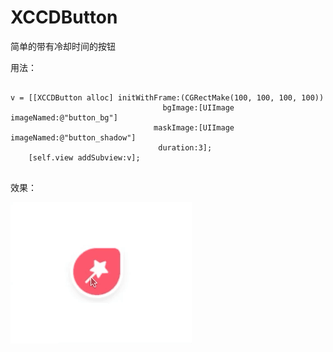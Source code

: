 # XCCDButton

简单的带有冷却时间的按钮

用法：

```

v = [[XCCDButton alloc] initWithFrame:(CGRectMake(100, 100, 100, 100))
                                  bgImage:[UIImage imageNamed:@"button_bg"]
                                maskImage:[UIImage imageNamed:@"button_shadow"]
                                 duration:3];
    [self.view addSubview:v];
    
```

效果：

![avatar](https://github.com/sunXiChun/XCCDButton/blob/master/XCCDButton.gif)